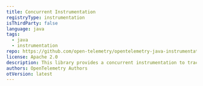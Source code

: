 ```yaml
---
title: Concurrent Instrumentation
registryType: instrumentation
isThirdParty: false
language: java
tags:
  - java
  - instrumentation
repo: https://github.com/open-telemetry/opentelemetry-java-instrumentation/tree/master/instrumentation/java-concurrent
license: Apache 2.0
description: This library provides a concurrent instrumentation to track requests through OpenTelemetry.
authors: OpenTelemetry Authors
otVersion: latest
---
```

